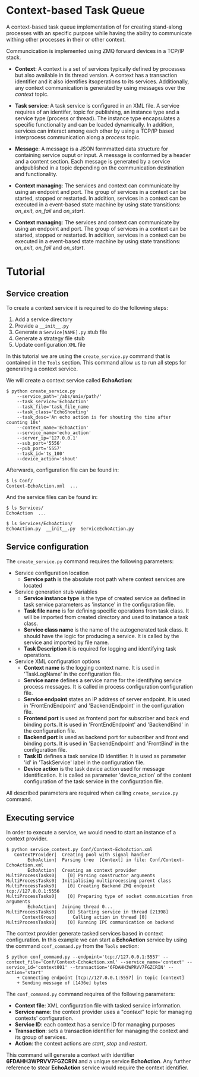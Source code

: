 # Context-based Task Queue
A context-based task queue implementation of for creating stand-along processes with an specific purpose while having the ability to communicate withing other processes in their or other context.

Communcication is implemented using ZMQ forward devices in a TCP/IP stack. 

* __Context__: A context is a set of services typically defined by processes but also available in tis thread version. A context has a transaction identifier and it also identifies itsoperations to its services. Additionally, any context communication is generated by using messages over the *context* topic. 

* __Task service__: A task service is configured in an XML file. A service requires of an identifer, topic for publishing, an instance type and a service type (process or thread). The instance type encapsulates a specific functionality and can be loaded dynamically. In addition, services can interact among each other by using a TCP/IP based interprocess communication along a *process* topic.

* __Message__: A message is a JSON formmatted data structure for containing service ouput or input. A message is conformed by a header and a content section. Each message is generated by a service andpublished in a topic depending on the communication destination and functionality.

* __Context managing__: The services and context can communicate by using an endpoint and port. The group of services in a context can be started, stopped or restarted. In addition, services in a context can be executed in a event-based state machine by using state transitions: *on_exit*, *on_fail* and *on_start*.
* __Context managing__: The services and context can communicate by using an endpoint and port. The group of services in a context can be started, stopped or restarted. In addition, services in a context can be executed in a event-based state machine by using state transitions: *on_exit*, *on_fail* and *on_start*.

# Tutorial
## Service creation
To create a context service it is required to do the following steps:
1. Add a service directory
2. Provide a ```__init__.py```
3. Generate a ```Service[NAME].py``` stub file
4. Generate a strategy file stub
5. Update configuration ```XML``` file

In this tutorial we are using the ```create_service.py``` command that is contained in the ```Tools``` section. This command allow us to run all steps for generating a context service.

We will create a context service called __EchoAction__:

    $ python create_service.py     
        --service_path='/abs/unix/path/'
		--task_service='EchoAction' 
		--task_file='task_file_name 
		--task_class='EchoShouting' 
		--task_desc='An echo action is for shouting the time after counting 10s' 
		--context_name='EchoAction' 
		--service_name='echo_action' 
		--server_ip='127.0.0.1' 
		--sub_port='5556' 
		--pub_port='5557' 
		--task_id='ts_100' 
		--device_action='shout'

Afterwards, configuration file can be found in:

    $ ls Conf/
    Context-EchoAction.xml  ...

And the service files can be found in:

    $ ls Services/
    EchoAction  ...
    
    $ ls Services/EchoAction/
    EchoAction.py  __init__.py  ServiceEchoAction.py
    
## Service configuration
The ```create_service.py``` command requires the following parameters:
* Service configuration location
  * __Service path__ is the absolute root path where context services are located
* Service generation stub variables
  * __Service instance type__ is the type of created service as defined in task 
  service parameters as 'instance' in the configuration file.
  * __Task file name__ is for defining specific operations from task class. It will be imported from created directory and used to instance a 
  task class.
  * __Service class name__ is the name of the autogenerated task class. It should have the logic for   producing a service. It is called by the service and imported by file name.
  * __Task Description__ it is required for logging and identifying task operations.
* Service XML configuration options
  * __Context name__ is the logging context name. It is used in 'TaskLogName' in the configuration file.
  * __Service name__ defines a service name for the identifying service process messages. It is called in process configuration configuration file.
  * __Service endpoint__ states an IP address of server endpoint. It is used in 'FrontEndEndpoint' and 'BackendEndpoint' in the configuration file.
  * __Frontend port__ is used as frontend port for subscriber and back end binding ports. It is used in 'FrontEndEndpoint'
  and 'BackendBind' in the configuration file.
  * __Backend port__ is used as backend port for subscriber and front end binding ports. It is used in 'BackendEndpoint' and 'FrontBind' in the configuration file.
  * __Task ID__ defines a task service ID identifier. It is used as parameter 'id' in 'TaskService' label in the configuration file.
  * __Device action__ is the task device action used for message identification. It is called as parameter 'device_action' of the content configuration of the task service in the configuration file.
  
All described parameters are required when calling ```create_service.py``` command.
 
## Executing service
In order to execute a service, we would need to start an instance of a context provider.

    $ python service_context.py Conf/Context-EchoAction.xml 
       ContextProvider|  Creating pool with signal handler
            EchoAction|  Parsing tree  [Context] in file: Conf/Context-EchoAction.xml
            EchoAction|  Creating an context provider
    MultiProcessTasks0|    [0] Parsing constructor arguments
    MultiProcessTasks0|  Initialising multiprocessing parent class
    MultiProcessTasks0|    [0] Creating Backend ZMQ endpoint tcp://127.0.0.1:5556
    MultiProcessTasks0|    [0] Preparing type of socket communication from arguments
            EchoAction|  Joining thread 0...
    MultiProcessTasks0|    [0] Starting service in thread [21398]
          ContextGroup|      Calling action in thread [0]
    MultiProcessTasks0|    [0] Running IPC communication on backend

The context provider generate tasked services based in context configuration. In this example we can start a __EchoAction__ service by using the command ```conf_command.py``` from the ```Tools``` section:

    $ python conf_command.py --endpoint='tcp://127.0.0.1:5557' --context_file='Conf/Context-EchoAction.xml' --service_name='context' --service_id='context001' --transaction='6FDAHH3WPRVV7FGZCRIN' --action='start'
        + Connecting endpoint [tcp://127.0.0.1:5557] in topic [context]
        + Sending message of [1436e] bytes

The ```conf_command.py``` command requires of the following parameters:

  * __Context file__: XML configuration file with tasked service information.
  * __Service name__: the context provider uses a "*context*" topic for managing contexts' configuration.  
  * __Service ID__: each context has a service ID for managing purposes
  * __Transaction__: sets a transaction identifier for managing the context and its group of services.
  * __Action__: the context actions are *start*, *stop* and *restart*.
  
This command will generate a context with identifier __6FDAHH3WPRVV7FGZCRIN__ and a unique service __EchoAction__. Any further reference to stear __EchoAction__ service would require the context identifier.  